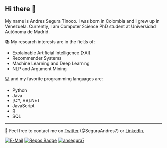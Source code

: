 ## Hi there 👋

My name is Andres Segura Tinoco. I was born in Colombia and I grew up in Venezuela. Currently, I am Computer Science PhD student at Universidad Autónoma de Madrid.

:books: My research interests are in the fields of:
- Explainable Artificial Intelligence (XAI)
- Recommender Systems
- Machine Learning and Deep Learning
- NLP and Argument Mining

:computer: and my favorite programming languages are:
- Python
- Java
- [C#, VB].NET
- JavaScript
- R
- SQL
---

:email: Feel free to contact me on <a href="https://twitter.com/SeguraAndres7" target="_blank">Twitter</a> (@SeguraAndres7) or <a href="https://www.linkedin.com/in/andres-segura-tinoco/" target="_blank" >LinkedIn.

[![E-Mail](https://img.shields.io/badge/email-reveal-2a8?style=flat-square&logo=gmail&logoColor=white)](https://mailhide.io/e/P7Q1ZFUl)
[![Repos Badge](https://badges.pufler.dev/repos/ansegura7)](https://github.com/ansegura7?tab=repositories)
[![ansegura7](https://komarev.com/ghpvc/?username=ansegura7)](https://ansegura7.github.io/)

<!--
**ansegura7/ansegura7** is a ✨ _special_ ✨ repository because its `README.md` (this file) appears on your GitHub profile.

Here are some ideas to get you started:

- 🔭 I’m currently working on ...
- 🌱 I’m currently learning ...
- 👯 I’m looking to collaborate on ...
- 🤔 I’m looking for help with ...
- 💬 Ask me about ...
- 📫 How to reach me: ...
- 😄 Pronouns: ...
- ⚡ Fun fact: ...
-->
